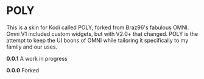 <h1>POLY</h1>

This is a skin for Kodi called POLY, forked from Braz96's fabulous OMNI. Omni V1 included custom widgets, but with V2.0+ that changed. POLY is the attempt to keep the UI boons of OMNI while tailoring it specifically to my family and our uses.

**0.0.1**
A work in progress

**0.0.0** 
Forked

